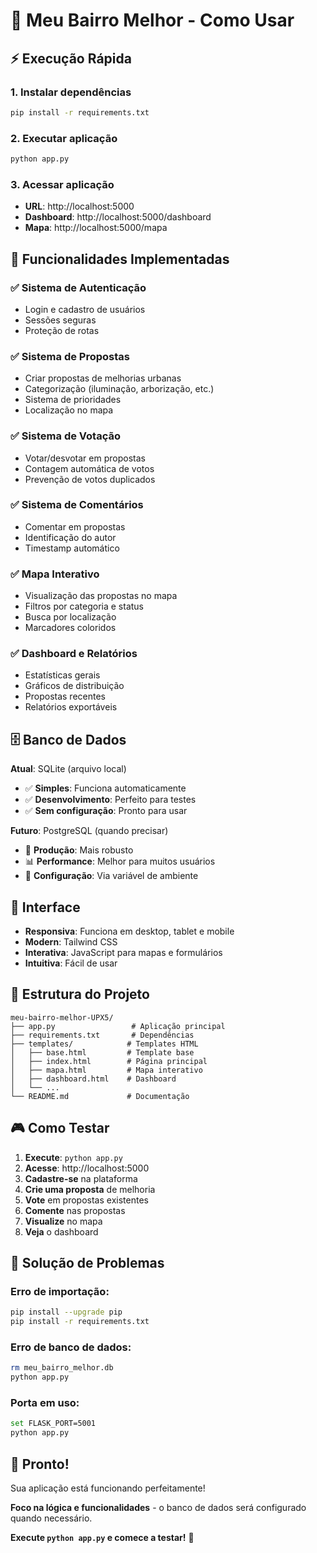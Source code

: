 # 🚀 Meu Bairro Melhor - Como Usar

## ⚡ **Execução Rápida**

### 1. Instalar dependências
```bash
pip install -r requirements.txt
```

### 2. Executar aplicação
```bash
python app.py
```

### 3. Acessar aplicação
- **URL**: http://localhost:5000
- **Dashboard**: http://localhost:5000/dashboard
- **Mapa**: http://localhost:5000/mapa

## 🎯 **Funcionalidades Implementadas**

### ✅ **Sistema de Autenticação**
- Login e cadastro de usuários
- Sessões seguras
- Proteção de rotas

### ✅ **Sistema de Propostas**
- Criar propostas de melhorias urbanas
- Categorização (iluminação, arborização, etc.)
- Sistema de prioridades
- Localização no mapa

### ✅ **Sistema de Votação**
- Votar/desvotar em propostas
- Contagem automática de votos
- Prevenção de votos duplicados

### ✅ **Sistema de Comentários**
- Comentar em propostas
- Identificação do autor
- Timestamp automático

### ✅ **Mapa Interativo**
- Visualização das propostas no mapa
- Filtros por categoria e status
- Busca por localização
- Marcadores coloridos

### ✅ **Dashboard e Relatórios**
- Estatísticas gerais
- Gráficos de distribuição
- Propostas recentes
- Relatórios exportáveis

## 🗄️ **Banco de Dados**

**Atual**: SQLite (arquivo local)
- ✅ **Simples**: Funciona automaticamente
- ✅ **Desenvolvimento**: Perfeito para testes
- ✅ **Sem configuração**: Pronto para usar

**Futuro**: PostgreSQL (quando precisar)
- 🚀 **Produção**: Mais robusto
- 📊 **Performance**: Melhor para muitos usuários
- 🔧 **Configuração**: Via variável de ambiente

## 📱 **Interface**

- **Responsiva**: Funciona em desktop, tablet e mobile
- **Modern**: Tailwind CSS
- **Interativa**: JavaScript para mapas e formulários
- **Intuitiva**: Fácil de usar

## 🔧 **Estrutura do Projeto**

```
meu-bairro-melhor-UPX5/
├── app.py                 # Aplicação principal
├── requirements.txt       # Dependências
├── templates/            # Templates HTML
│   ├── base.html         # Template base
│   ├── index.html        # Página principal
│   ├── mapa.html         # Mapa interativo
│   ├── dashboard.html    # Dashboard
│   └── ...
└── README.md             # Documentação
```

## 🎮 **Como Testar**

1. **Execute**: `python app.py`
2. **Acesse**: http://localhost:5000
3. **Cadastre-se** na plataforma
4. **Crie uma proposta** de melhoria
5. **Vote** em propostas existentes
6. **Comente** nas propostas
7. **Visualize** no mapa
8. **Veja** o dashboard

## 🚨 **Solução de Problemas**

### Erro de importação:
```bash
pip install --upgrade pip
pip install -r requirements.txt
```

### Erro de banco de dados:
```bash
rm meu_bairro_melhor.db
python app.py
```

### Porta em uso:
```bash
set FLASK_PORT=5001
python app.py
```

## 🎉 **Pronto!**

Sua aplicação está funcionando perfeitamente! 

**Foco na lógica e funcionalidades** - o banco de dados será configurado quando necessário.

**Execute `python app.py` e comece a testar!** 🚀
